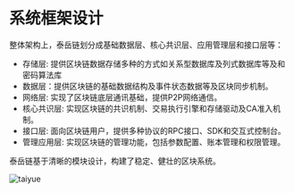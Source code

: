 # 系统框架设计

整体架构上，泰岳链划分成基础数据层、核心共识层、应用管理层和接口层等：

+ 存储层: 提供区块链数据存储多种的方式如关系型数据库及列式数据库等及和密码算法库
+ 数据层：提供区块链的基础数据结构及事件状态数据等及区块同步机制。
+ 网络层: 实现了区块链底层通讯基础，提供P2P网络通信。
+ 核心共识层: 实现区块链的共识机制、交易执行引擎和存储驱动及CA准入机制。
+ 接口层: 面向区块链用户，提供多种协议的RPC接口、SDK和交互式控制台。
+ 管理应用层: 实现区块链的管理功能，包括参数配置、账本管理和权限管理。

泰岳链基于清晰的模块设计，构建了稳定、健壮的区块系统。

![taiyue](https://upload-images.jianshu.io/upload_images/19966461-f835eb93bd8d3475.png?imageMogr2/auto-orient/strip%7CimageView2/2/w/1240)